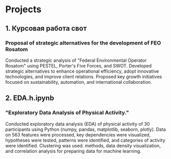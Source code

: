 # Projects

## 1. Курсовая работа свот

### Proposal of strategic alternatives for the development of FEO Rosatom

Conducted a strategic analysis of "Federal Environmental Operator Rosatom" using PESTEL, Porter's Five Forces, and SWOT. Developed strategic alternatives to enhance operational efficiency, adopt innovative technologies, and improve client relations. Proposed key growth initiatives focused on sustainability, automation, and international collaboration.

## 2. EDA.h.ipynb

### "Exploratory Data Analysis of Physical Activity."
Conducted exploratory data analysis (EDA) of physical activity of 30 participants using Python (numpy, pandas, matplotlib, seaborn, plotly). Data on 563 features were processed, key dependencies were visualized, hypotheses were tested, patterns were identified, and categories of activity were identified. Clustering was used. methods, data density visualization, and correlation analysis for preparing data for machine learning.
